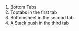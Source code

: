 1. Bottom Tabs
2. Toptabs in the first tab
3. Bottomsheet in the second tab
4. A Stack push in the third tab